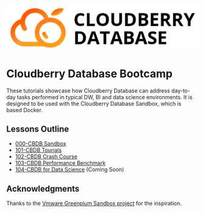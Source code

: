 ![CloudberryDB Logo](./images/cloudberrydb_logo.png)

# Cloudberry Database Bootcamp

These tutorials showcase how Cloudberry Database can address day-to-day tasks
performed in typical DW, BI and data science environments. It is designed to
be used with the Cloudberry Database Sandbox, which is based Docker.

## Lessons Outline

* [000-CBDB Sandbox](./000-cbdb-sandbox/README.md)
* [101-CBDB Tourials](./101-cbdb-tutorials/README.md)
* [102-CBDB Crash Course](./102-cbdb-crash-course/README.md)
* [103-CBDB Performance Benchmark](./103-cbdb-performance-benchmark/)
* [104-CBDB for Data Science](./104-cbdb-for-datascience/) (Coming Soon)

## Acknowledgments

Thanks to the [Vmware Greenplum Sandbox
project](https://github.com/vmware-archive/gpdb-sandbox-tutorials.git) for the
inspiration.
